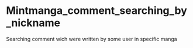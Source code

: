 # Mintmanga_comment_searching_by_nickname
Searching comment wich were written by some user in specific manga
